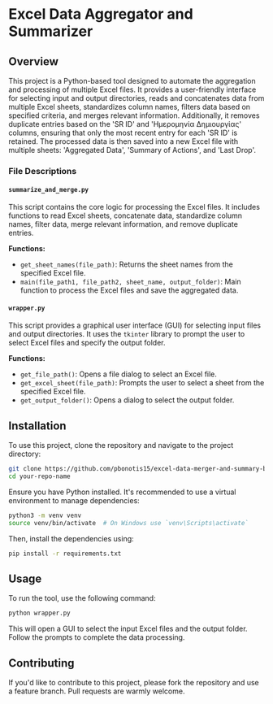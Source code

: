
# Excel Data Aggregator and Summarizer

## Overview

This project is a Python-based tool designed to automate the aggregation and processing of multiple Excel files. It provides a user-friendly interface for selecting input and output directories, reads and concatenates data from multiple Excel sheets, standardizes column names, filters data based on specified criteria, and merges relevant information. Additionally, it removes duplicate entries based on the 'SR ID' and 'Ημερομηνία Δημιουργίας' columns, ensuring that only the most recent entry for each 'SR ID' is retained. The processed data is then saved into a new Excel file with multiple sheets: 'Aggregated Data', 'Summary of Actions', and 'Last Drop'.

### File Descriptions

#### `summarize_and_merge.py`

This script contains the core logic for processing the Excel files. It includes functions to read Excel sheets, concatenate data, standardize column names, filter data, merge relevant information, and remove duplicate entries.

**Functions:**
- `get_sheet_names(file_path)`: Returns the sheet names from the specified Excel file.
- `main(file_path1, file_path2, sheet_name, output_folder)`: Main function to process the Excel files and save the aggregated data.

#### `wrapper.py`

This script provides a graphical user interface (GUI) for selecting input files and output directories. It uses the `tkinter` library to prompt the user to select Excel files and specify the output folder.

**Functions:**
- `get_file_path()`: Opens a file dialog to select an Excel file.
- `get_excel_sheet(file_path)`: Prompts the user to select a sheet from the specified Excel file.
- `get_output_folder()`: Opens a dialog to select the output folder.

## Installation

To use this project, clone the repository and navigate to the project directory:

```sh
git clone https://github.com/pbonotis15/excel-data-merger-and-summary-based-on-IDs.git
cd your-repo-name
```

Ensure you have Python installed. It's recommended to use a virtual environment to manage dependencies:

```sh
python3 -m venv venv
source venv/bin/activate  # On Windows use `venv\Scripts\activate`
```

Then, install the dependencies using:

```sh
pip install -r requirements.txt
```

## Usage

To run the tool, use the following command:

```sh
python wrapper.py
```

This will open a GUI to select the input Excel files and the output folder. Follow the prompts to complete the data processing.

## Contributing

If you'd like to contribute to this project, please fork the repository and use a feature branch. Pull requests are warmly welcome.